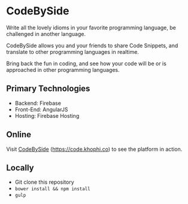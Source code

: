 # CodeBySide

Write all the lovely idioms in your favorite programming language, be challenged in another language.

CodeBySide allows you and your friends to share Code Snippets, and translate to other programming languages in realtime.

Bring back the fun in coding, and see how your code will be or is approached in other programming languages.

## Primary Technologies

 - Backend: Firebase
 - Front-End: AngularJS
 - Hosting: Firebase Hosting

## Online

Visit [CodeBySide]('https://code.khophi.co') (https://code.khophi.co) to see the platform in action.

## Locally

 - Git clone this repository
 - `bower install && npm install`
 - `gulp`